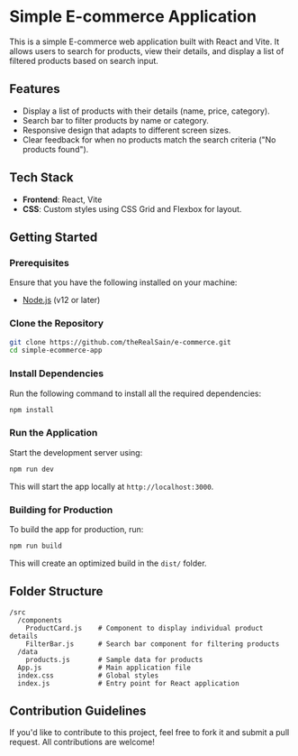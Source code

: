 # Simple E-commerce Application

This is a simple E-commerce web application built with React and Vite. It allows users to search for products, view their details, and display a list of filtered products based on search input.

## Features
- Display a list of products with their details (name, price, category).
- Search bar to filter products by name or category.
- Responsive design that adapts to different screen sizes.
- Clear feedback for when no products match the search criteria ("No products found").

## Tech Stack
- **Frontend**: React, Vite
- **CSS**: Custom styles using CSS Grid and Flexbox for layout.

## Getting Started

### Prerequisites
Ensure that you have the following installed on your machine:
- [Node.js](https://nodejs.org/) (v12 or later)

### Clone the Repository

```bash
git clone https://github.com/theRealSain/e-commerce.git
cd simple-ecommerce-app
```

### Install Dependencies

Run the following command to install all the required dependencies:

```bash
npm install
```

### Run the Application

Start the development server using:

```bash
npm run dev
```

This will start the app locally at `http://localhost:3000`.

### Building for Production

To build the app for production, run:

```bash
npm run build
```

This will create an optimized build in the `dist/` folder.

## Folder Structure

```
/src
  /components
    ProductCard.js    # Component to display individual product details
    FilterBar.js      # Search bar component for filtering products
  /data
    products.js       # Sample data for products
  App.js              # Main application file
  index.css           # Global styles
  index.js            # Entry point for React application
```

## Contribution Guidelines

If you'd like to contribute to this project, feel free to fork it and submit a pull request. All contributions are welcome!
